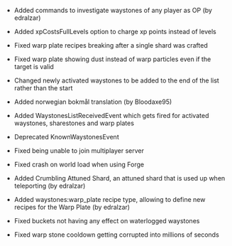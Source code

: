 - Added commands to investigate waystones of any player as OP (by edralzar)
- Added xpCostsFullLevels option to charge xp points instead of levels
- Fixed warp plate recipes breaking after a single shard was crafted
- Fixed warp plate showing dust instead of warp particles even if the target is valid
- Changed newly activated waystones to be added to the end of the list rather than the start
- Added norwegian bokmål translation (by Bloodaxe95)
- Added WaystonesListReceivedEvent which gets fired for activated waystones, sharestones and warp plates
- Deprecated KnownWaystonesEvent

- Fixed being unable to join multiplayer server
- Fixed crash on world load when using Forge

- Added Crumbling Attuned Shard, an attuned shard that is used up when teleporting (by edralzar)
- Added waystones:warp_plate recipe type, allowing to define new recipes for the Warp Plate (by edralzar)
- Fixed buckets not having any effect on waterlogged waystones
- Fixed warp stone cooldown getting corrupted into millions of seconds